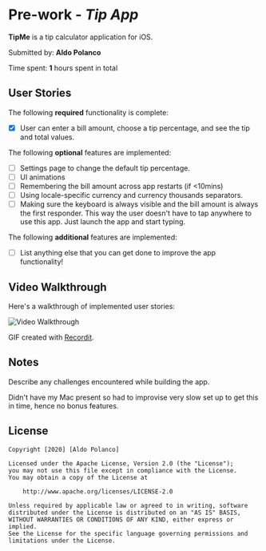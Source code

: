 # Pre-work - *Tip App*

**TipMe** is a tip calculator application for iOS.

Submitted by: **Aldo Polanco**

Time spent: **1** hours spent in total

## User Stories

The following **required** functionality is complete:

* [X] User can enter a bill amount, choose a tip percentage, and see the tip and total values.

The following **optional** features are implemented:
* [ ] Settings page to change the default tip percentage.
* [ ] UI animations
* [ ] Remembering the bill amount across app restarts (if <10mins)
* [ ] Using locale-specific currency and currency thousands separators.
* [ ] Making sure the keyboard is always visible and the bill amount is always the first responder. This way the user doesn't have to tap anywhere to use this app. Just launch the app and start typing.

The following **additional** features are implemented:

- [ ] List anything else that you can get done to improve the app functionality!

## Video Walkthrough 

Here's a walkthrough of implemented user stories:

<img src='http://g.recordit.co/gCfs7gJKxN.gif' title='Video Walkthrough' width='' alt='Video Walkthrough' />

GIF created with [Recordit](https://recordit.co/).

## Notes

Describe any challenges encountered while building the app.

Didn't have my Mac present so had to improvise very slow set up to get this in time, hence no bonus features. 

## License

    Copyright [2020] [Aldo Polanco]

    Licensed under the Apache License, Version 2.0 (the "License");
    you may not use this file except in compliance with the License.
    You may obtain a copy of the License at

        http://www.apache.org/licenses/LICENSE-2.0

    Unless required by applicable law or agreed to in writing, software
    distributed under the License is distributed on an "AS IS" BASIS,
    WITHOUT WARRANTIES OR CONDITIONS OF ANY KIND, either express or implied.
    See the License for the specific language governing permissions and
    limitations under the License.

